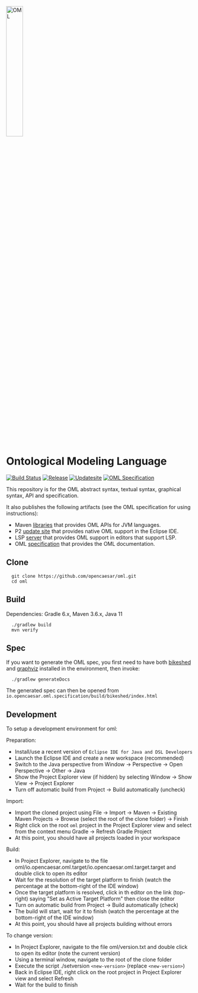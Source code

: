 <img src="io.opencaesar.oml.specification/src/images/oml.svg" alt="OML" width="30%" height="30%"/>

# Ontological Modeling Language

[![Build Status](https://app.travis-ci.com/opencaesar/oml.svg?branch=master)](https://app.travis-ci.com/github/opencaesar/oml)
[![Release](https://img.shields.io/github/v/release/opencaesar/oml?label=release)](https://github.com/opencaesar/oml/releases/latest)
[![Updatesite](https://img.shields.io/badge/p2-updatesite-yellow.svg?longCache=true)](https://github.com/opencaesar/oml-p2)
[![OML Specification](https://img.shields.io/badge/OML-specification-purple.svg?longCache=true)](https://opencaesar.github.io/oml/)

This repository is for the OML abstract syntax, textual syntax, graphical syntax, API and specification.

It also publishes the following artifacts (see the OML specification for using instructions):

  - Maven [libraries](https://search.maven.org/search?q=a:io.opencaesar.oml) that provides OML APIs for JVM languages.
  - P2 [update site](https://github.com/opencaesar/oml-p2) that provides native OML support in the Eclipse IDE.
  - LSP [server](https://github.com/opencaesar/oml/releases) that provides OML support in editors that support LSP.
  - OML [specification](https://opencaesar.github.io/oml/) that provides the OML documentation.

## Clone
```
  git clone https://github.com/opencaesar/oml.git
  cd oml
```

## Build

Dependencies: Gradle 6.x, Maven 3.6.x, Java 11
```
  ./gradlew build
  mvn verify
```

## Spec
If you want to generate the OML spec, you first need to have both [bikeshed](https://tabatkins.github.io/bikeshed/#install-final) and 
[graphviz](https://graphviz.org/download/) installed in the environment, then invoke:
```
  ./gradlew generateDocs
```
The generated spec can then be opened from `io.opencaesar.oml.specification/build/bikeshed/index.html`

## Development

To setup a development environment for oml:

Preparation:

- Install/use a recent version of `Eclipse IDE for Java and DSL Developers`
- Launch the Eclipse IDE and create a new workspace (recommended)
- Switch to the Java perspective from Window -> Perspective -> Open Perspective -> Other -> Java
- Show the Project Explorer view (if hidden) by selecting Window -> Show View -> Project Explorer
- Turn off automatic build from Project -> Build automatically (uncheck)

Import:

- Import the cloned project using File -> Import -> Maven -> Existing Maven Projects -> Browse (select the root of the clone folder) -> Finish
- Right click on the root `oml` project in the Project Explorer view and select from the context menu Gradle -> Refresh Gradle Project
- At this point, you should have all projects loaded in your workspace

Build:

- In Project Explorer, navigate to the file oml/io.opencaesar.oml.target/io.opencaesar.oml.target.target and double click to open its editor
- Wait for the resolution of the target platform to finish (watch the percentage at the bottom-right of the IDE window)
- Once the target platform is resolved, click in th editor on the link (top-right) saying "Set as Active Target Platform" then close the editor
- Turn on automatic build from Project -> Build automatically (check)
- The build will start, wait for it to finish (watch the percentage at the bottom-right of the IDE window)
- At this point, you should have all projects building without errors

To change version:

- In Project Explorer, navigate to the file oml/version.txt and double click to open its editor (note the current version)
- Using a terminal window, navigate to the root of the clone folder
- Execute the script ./setversion `<new-version>` (replace `<new-version>`)
- Back in Eclipse IDE, right click on the root project in Project Explorer view and select Refresh
- Wait for the build to finish
